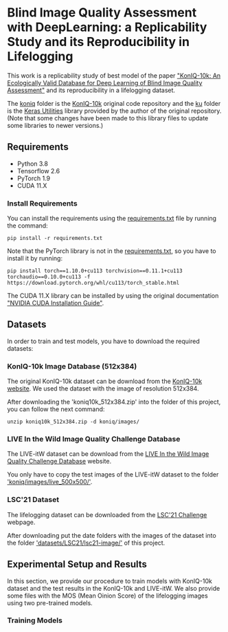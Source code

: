 # Blind Image Quality Assessment with DeepLearning: a Replicability Study and its Reproducibility in Lifelogging

This work is a replicability study of best model of the paper ["KonIQ-10k: An Ecologically Valid Database for Deep Learning of Blind Image Quality Assessment"](https://arxiv.org/pdf/1910.06180.pdf) and its reproducibility in a lifelogging dataset.

The [koniq](koniq/) folder is the [KonIQ-10k](https://github.com/subpic/koniq) original code repository and the [ku](ku/) folder is the [Keras Utilities](https://github.com/subpic/ku) library provided by the author of the original repository. (Note that some changes have been made to this library files to update some libraries to newer versions.)

## Requirements

- Python 3.8
- Tensorflow 2.6
- PyTorch 1.9 
- CUDA 11.X

### Install Requirements

You can install the requirements using the [requirements.txt](requirements.txt) file by running the command:

```
pip install -r requirements.txt

```

Note that the PyTorch library is not in the [requirements.txt](requirements.txt), so you have to install it by running:

```
pip install torch==1.10.0+cu113 torchvision==0.11.1+cu113 torchaudio==0.10.0+cu113 -f https://download.pytorch.org/whl/cu113/torch_stable.html

```

The CUDA 11.X library can be installed by using the original documentation ["NVIDIA CUDA Installation Guide"](https://docs.nvidia.com/cuda/cuda-installation-guide-linux/index.html).


## Datasets

In order to train and test models, you have to download the required datasets:

### KonIQ-10k Image Database (512x384)

The original KonIQ-10k dataset can be download from the [KonIQ-10k website](http://database.mmsp-kn.de/koniq-10k-database.html).
We used the dataset with the image of resolution 512x384.

After downloading the 'koniq10k_512x384.zip' into the folder of this project, you can follow the next command:


```
unzip koniq10k_512x384.zip -d koniq/images/
```


### LIVE In the Wild Image Quality Challenge Database

The LIVE-itW dataset can be download from the [LIVE In the Wild Image Quality Challenge Database](https://live.ece.utexas.edu/research/ChallengeDB/index.html) website.

You only have to copy the test images of the LIVE-itW dataset to the folder ['koniq/images/live_500x500/'](koniq/images/live_500x500/).



### LSC'21 Dataset

The lifelogging dataset can be downloaded from the [LSC'21 Challenge](http://lsc.dcu.ie/lsc_data/) webpage.

After downloading put the date folders with the images of the dataset into the folder ['datasets/LSC21/lsc21-image/'](datasets/LSC21/lsc21-image/) of this project. 


## Experimental Setup and Results

In this section, we provide our procedure to train models with KonIQ-10k dataset and the test results in the KonIQ-10k and LIVE-itW. We also provide some files with the MOS (Mean Oinion Score) of the lifelogging images using two pre-trained models.


### Training Models



